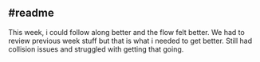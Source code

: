 #readme
---
This week, i could follow along better and the flow felt better. We had to review previous week stuff but that is what i needed to get better. Still had collision issues and struggled with getting that going.
